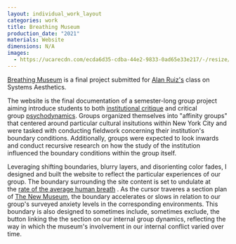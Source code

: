 ```yaml
---
layout: individual_work_layout
categories: work
title: Breathing Museum
production_date: "2021"
materials: Website
dimensions: N/A
images:
  - https://ucarecdn.com/ecda6d35-cdba-44e2-9833-0ad65e33e217/-/resize/2400/-/quality/lightest/-/format/auto/
---
```

[Breathing Museum](https://caleblstone.github.io/systems-aesthetics-final/) is a final project submitted for [Alan Ruiz's](http://www.alanruiz.net/) class on Systems Aesthetics.

The website is the final documentation of a semester-long group project aiming introduce students to both [institutional critique](https://en.wikipedia.org/wiki/Institutional_Critique) and critical group [psychodynamics](https://en.wikipedia.org/wiki/Psychodynamics). Groups organized themselves into "affinity groups" that centered around particular cultural insitutions within New York City and were tasked with conducting fieldwork concerning their institution's boundary conditions. Additionally, groups were expected to look inwards and conduct recursive research on how the study of the institution influenced the boundary conditions within the group itself. 

Leveraging shifting boundaries, blurry layers, and disorienting color fades, I designed and built the website to reflect the particular experiences of our group. The boundary surrounding the site content is set to undulate at the [rate of the average human breath](https://www.hopkinsmedicine.org/health/conditions-and-diseases/vital-signs-body-temperature-pulse-rate-respiration-rate-blood-pressure) . As the cursor traveres a section plan of [The New Museum](https://www.newmuseum.org/), the boundary accelerates or slows in relation to our group's surveyed anxiety levels in the corresponding environments. This boundary is also designed to sometimes include, sometimes exclude, the button linking the the section on our internal group dynamics, reflecting the way in which the museum's involvement in our internal conflict varied over time.
